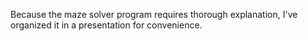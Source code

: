 Because the maze solver program requires thorough explanation, I've organized it in a presentation for convenience.
